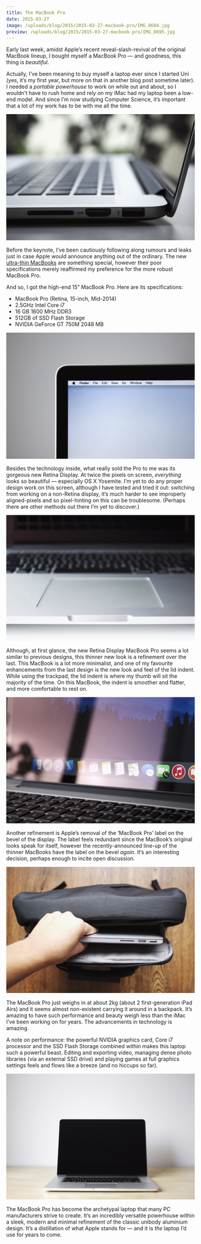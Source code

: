```yaml
---
title: The MacBook Pro
date: 2015-03-27
image: /uploads/blog/2015/2015-03-27-macbook-pro/IMG_8694.jpg
preview: /uploads/blog/2015/2015-03-27-macbook-pro/IMG_8695.jpg
---
```


Early last week, amidst Apple’s recent reveal-slash-revival of the original MacBook lineup, I bought myself a MacBook Pro — and goodness, this thing is _beautiful_.

Actually, I’ve been meaning to buy myself a laptop ever since I started Uni (yes, it’s my first year, but more on that in another blog post sometime later). I needed a _portable powerhouse_ to work on while out and about, so I wouldn’t have to rush home and rely on my iMac had my laptop been a low-end model. And since I’m now studying Computer Science, it’s important that a lot of my work has to be with me all the time.

![HDMI, SD and USB ports of MacBook Pro](/uploads/blog/2015/2015-03-27-macbook-pro/IMG_8695.jpg)

Before the keynote, I’ve been cautiously following along rumours and leaks just in case Apple would announce anything out of the ordinary. The new [ultra-thin MacBooks](http://www.apple.com/macbook/) are something special, however their poor specifications merely reaffirmed my preference for the more robust MacBook Pro.

And so, I got the high-end 15” MacBook Pro. Here are its specifications:

*   MacBook Pro (Retina, 15-inch, Mid-2014)
*   2.5GHz Intel Core i7
*   16 GB 1600 MHz DDR3
*   512GB of SSD Flash Storage
*   NVIDIA GeForce GT 750M 2048 MB

![MacBook Top-Left Display Corner](/uploads/blog/2015/2015-03-27-macbook-pro/IMG_8694.jpg)

Besides the technology inside, what really sold the Pro to me was its gorgeous new Retina Display. At twice the pixels on screen, _everything_ looks so beautiful — especially OS X Yosemite. I’m yet to do any proper design work on this screen, although I have tested and tried it out: switching from working on a non-Retina display, it’s much harder to see improperly aligned-pixels and so pixel-hinting on this can be troublesome. (Perhaps there are other methods out there I’m yet to discover.)

![The MacBook’s Hinge Tab](/uploads/blog/2015/2015-03-27-macbook-pro/IMG_8697.jpg)

Although, at first glance, the new Retina Display MacBook Pro seems a lot similar to previous designs, this thinner new look is a refinement over the last. This MacBook is a lot more minimalist, and one of my favourite enhancements from the last design is the new look and feel of the lid indent. While using the trackpad, the lid indent is where my thumb will sit the majority of the time. On this MacBook, the indent is smoother and flatter, and more comfortable to rest on.

![The Lack of Branding](/uploads/blog/2015/2015-03-27-macbook-pro/IMG_8693.jpg)

Another refinement is Apple’s removal of the ‘MacBook Pro’ label on the bevel of the display. The label feels redundant since the MacBook’s original looks speak for itself, however the recently-announced line-up of the thinner MacBooks have the label on the bevel _again_. It’s an interesting decision, perhaps enough to incite open discussion.

![MacBook in the Bag](/uploads/blog/2015/2015-03-27-macbook-pro/IMG_8692.jpg)

The MacBook Pro just weighs in at about 2kg (about 2 first-generation iPad Airs) and it seems almost non-existent carrying it around in a backpack. It’s amazing to have such performance and beauty weigh less than the iMac I’ve been working on for years. The advancements in technology is amazing.

A note on performance: the powerful NVIDIA graphics card, Core i7 processor and the SSD Flash Storage combined within makes this laptop such a powerful beast. Editing and exporting video, managing dense photo libraries (via an external SSD drive) and playing games at full graphics settings feels and flows like a breeze (and no hiccups so far).

![MacBook Pro front view](/uploads/blog/2015/2015-03-27-macbook-pro/IMG_8696.jpg)

The MacBook Pro has become the archetypal laptop that many PC manufacturers strive to create. It’s an incredibly versatile powerhouse within a sleek, modern and minimal refinement of the classic unibody aluminium design. It’s a distillation of what Apple stands for — and it is _the_ laptop I’d use for years to come.